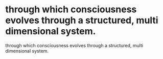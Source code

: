 # through  which  consciousness evolves through a structured, multi  dimensional   system.

through  which  consciousness evolves through a structured, multi  dimensional   system.